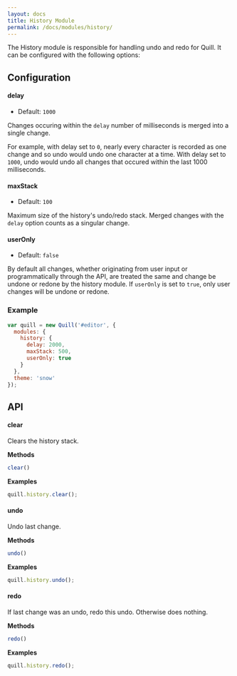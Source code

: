 ```yaml
---
layout: docs
title: History Module
permalink: /docs/modules/history/
---
```


The History module is responsible for handling undo and redo for Quill. It can be configured with the following options:

## Configuration

#### delay

- Default: `1000`

Changes occuring within the `delay` number of milliseconds is merged into a single change.

For example, with delay set to `0`, nearly every character is recorded as one change and so undo would undo one character at a time. With delay set to `1000`, undo would undo all changes that occured within the last 1000 milliseconds.


#### maxStack

- Default: `100`

Maximum size of the history's undo/redo stack. Merged changes with the `delay` option counts as a singular change.


#### userOnly

- Default: `false`

By default all changes, whether originating from user input or programmatically through the API, are treated the same and change be undone or redone by the history module. If `userOnly` is set to `true`, only user changes will be undone or redone.


### Example

```javascript
var quill = new Quill('#editor', {
  modules: {
    history: {
      delay: 2000,
      maxStack: 500,
      userOnly: true
    }
  },
  theme: 'snow'
});
```

## API

#### clear

Clears the history stack.

**Methods**

```js
clear()
```

**Examples**

```js
quill.history.clear();
```


#### undo

Undo last change.

**Methods**

```js
undo()
```

**Examples**

```js
quill.history.undo();
```


#### redo

If last change was an undo, redo this undo. Otherwise does nothing.

**Methods**

```js
redo()
```

**Examples**

```js
quill.history.redo();
```
